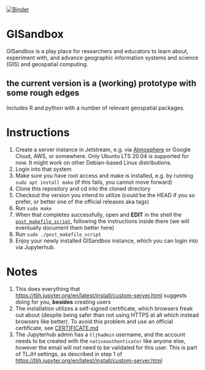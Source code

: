 [![Binder](https://mybinder.org/badge_logo.svg)](https://mybinder.org/v2/gh/geospatialcomputing/gisandbox/HEAD?filepath=/Welcome.ipynb)

# GISandbox
GISandbox is a play place for researchers and educators to learn about, experiment with, and advance geographic information systems and science (GIS) and geospatial computing.

## the current version is a (working) prototype with some rough edges

Includes R and python with a number of relevant geospatial packages.

# Instructions

1. Create a server instance in Jetstream, e.g. via [Atmosphere](https://use.jetstream-cloud.org/) or Google Cloud, AWS, or somewhere. Only Ubuntu LTS 20.04 is supported for now. It might work on other Debian-based Linux distributions.
2. Login into that system
3. Make sure you have root access and make is installed, e.g. by running `sudo apt install make` (if this fails, you cannot move forward)
4. Clone this repository and cd into the cloned directory
4. Checkout the version you intend to utilize (could be the HEAD if you so prefer, or better one of the official releases aka tags)
5. Run `sudo make`
6. When that completes successfully, open and **EDIT** in the shell the [`post_makefile_script`](post_makefile_script), following the instructions inside there (we will eventually document them better here)
7. Run `sudo ./post_makefile_script`
8. Enjoy your newly installed GISandbox instance, which you can login into via Jupyterhub.

# Notes
1. This does everything that https://tljh.jupyter.org/en/latest/install/custom-server.html suggests doing for you, **besides** creating users
3. The installation utilizes a self-signed certificate, which browsers freak out about (despite being safer than not using HTTPS at all which instead browsers like better). To avoid this problem and use an official certificate, see [CERTIFICATE.md](CERTIFICATE.md)
2. The Jupyterhub admin has a `tljhadmin` username, and the account needs to be created with the `nativeauthenticator` like anyone else, however the email will *not* need to be validated for this user. This is part of TLJH settings, as described in step 1 of https://tljh.jupyter.org/en/latest/install/custom-server.html
